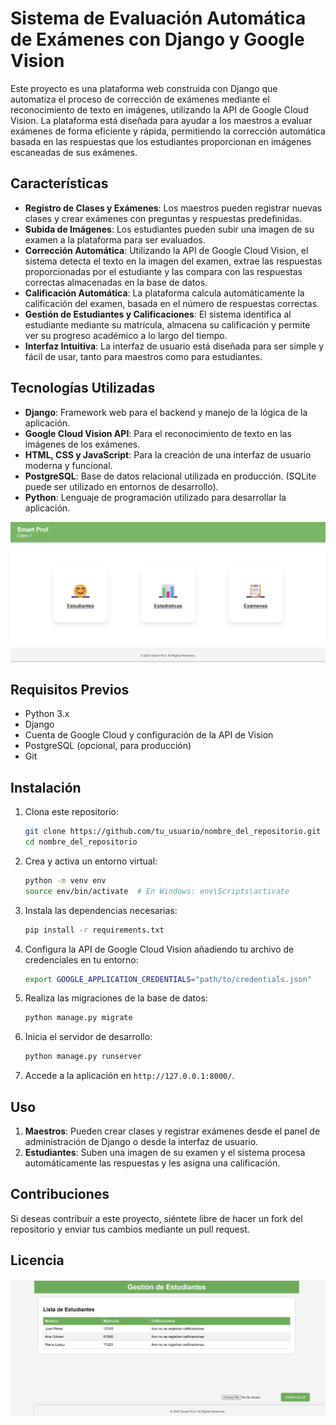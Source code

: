 # Sistema de Evaluación Automática de Exámenes con Django y Google Vision

Este proyecto es una plataforma web construida con Django que automatiza el proceso de corrección de exámenes mediante el reconocimiento de texto en imágenes, utilizando la API de Google Cloud Vision. La plataforma está diseñada para ayudar a los maestros a evaluar exámenes de forma eficiente y rápida, permitiendo la corrección automática basada en las respuestas que los estudiantes proporcionan en imágenes escaneadas de sus exámenes.

## Características

- **Registro de Clases y Exámenes**: Los maestros pueden registrar nuevas clases y crear exámenes con preguntas y respuestas predefinidas.
- **Subida de Imágenes**: Los estudiantes pueden subir una imagen de su examen a la plataforma para ser evaluados.
- **Corrección Automática**: Utilizando la API de Google Cloud Vision, el sistema detecta el texto en la imagen del examen, extrae las respuestas proporcionadas por el estudiante y las compara con las respuestas correctas almacenadas en la base de datos.
- **Calificación Automática**: La plataforma calcula automáticamente la calificación del examen, basada en el número de respuestas correctas.
- **Gestión de Estudiantes y Calificaciones**: El sistema identifica al estudiante mediante su matrícula, almacena su calificación y permite ver su progreso académico a lo largo del tiempo.
- **Interfaz Intuitiva**: La interfaz de usuario está diseñada para ser simple y fácil de usar, tanto para maestros como para estudiantes.

## Tecnologías Utilizadas

- **Django**: Framework web para el backend y manejo de la lógica de la aplicación.
- **Google Cloud Vision API**: Para el reconocimiento de texto en las imágenes de los exámenes.
- **HTML, CSS y JavaScript**: Para la creación de una interfaz de usuario moderna y funcional.
- **PostgreSQL**: Base de datos relacional utilizada en producción. (SQLite puede ser utilizado en entornos de desarrollo).
- **Python**: Lenguaje de programación utilizado para desarrollar la aplicación.

![Captura de Pantalla](media/img1.png)
## Requisitos Previos

- Python 3.x
- Django
- Cuenta de Google Cloud y configuración de la API de Vision
- PostgreSQL (opcional, para producción)
- Git

## Instalación

1. Clona este repositorio:
    ```bash
    git clone https://github.com/tu_usuario/nombre_del_repositorio.git
    cd nombre_del_repositorio
    ```

2. Crea y activa un entorno virtual:
    ```bash
    python -m venv env
    source env/bin/activate  # En Windows: env\Scripts\activate
    ```

3. Instala las dependencias necesarias:
    ```bash
    pip install -r requirements.txt
    ```

4. Configura la API de Google Cloud Vision añadiendo tu archivo de credenciales en tu entorno:
    ```bash
    export GOOGLE_APPLICATION_CREDENTIALS="path/to/credentials.json"
    ```

5. Realiza las migraciones de la base de datos:
    ```bash
    python manage.py migrate
    ```

6. Inicia el servidor de desarrollo:
    ```bash
    python manage.py runserver
    ```

7. Accede a la aplicación en `http://127.0.0.1:8000/`.

## Uso

1. **Maestros**: Pueden crear clases y registrar exámenes desde el panel de administración de Django o desde la interfaz de usuario.
2. **Estudiantes**: Suben una imagen de su examen y el sistema procesa automáticamente las respuestas y les asigna una calificación.

## Contribuciones

Si deseas contribuir a este proyecto, siéntete libre de hacer un fork del repositorio y enviar tus cambios mediante un pull request.

## Licencia


![Captura de Pantalla](media/img2.png)
